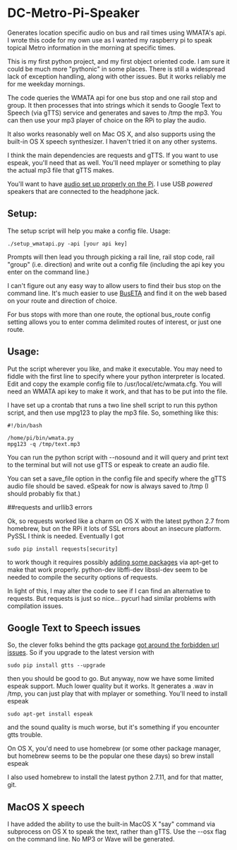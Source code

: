 # DC-Metro-Pi-Speaker
Generates location specific audio on bus and rail times using WMATA's api.
I wrote this code for my own use as I wanted my raspberry pi to speak topical Metro information in the morning
at specific times.

This is my first python project, and my first object oriented code. I am sure it could be much more "pythonic" in some places. There is still a widespread lack of exception handling, along with other issues. But it works reliably me for me weekday mornings.

The code queries the WMATA api for one bus stop and one rail stop and group. It then processes that into strings which it sends to Google Text to Speech (via gTTS) service and generates and saves to /tmp the mp3. You can then use your mp3 player of choice on the RPi to play the audio.

It also works reasonably well on Mac OS X, and also supports using the built-in OS X speech synthesizer. I haven't tried it on any other systems.

I think the main dependencies are requests and gTTS. If you want to use espeak, you'll need that as well. You'll need mplayer or something to play the actual mp3 file that gTTS makes. 

You'll want to have [audio set up properly on the Pi](https://www.raspberrypi.org/documentation/configuration/audio-config.md). I use USB *powered* speakers that are connected to the headphone jack. 

## Setup:

The setup script will help you make a config file. Usage:

	./setup_wmatapi.py -api [your api key]
	
Prompts will then lead you through picking a rail line, rail stop code, rail "group" (i.e. direction) and write out a config file (including the api key you enter on the command line.)

I can't figure out any easy way to allow users to find their bus stop on the command line. It's much easier to use [BusETA](http://buseta.wmata.com/) and find it on the web based on your route and direction of choice.

For bus stops with more than one route, the optional bus_route config setting allows you to enter comma delimited routes of interest, or just one route.

## Usage:

Put the script wherever you like, and make it executable. You may need to fiddle with the first line to specify where your python interpreter is located.
Edit and copy the example config file to /usr/local/etc/wmata.cfg. You will need an WMATA api key to make it work, and that has to be put into the file.

I have set up a crontab that runs a two line shell script to run this python script, and then use mpg123 to play the mp3 file. So, something like this:

	#!/bin/bash

	/home/pi/bin/wmata.py
	mpg123 -q /tmp/text.mp3

You can run the python script with --nosound and it will query and print text to the terminal but will not use gTTS or espeak to create an audio file.

You can set a save_file option in the config file and specify where the gTTS audio file should be saved. eSpeak for now is always saved to /tmp (I should probably fix that.)

##requests and urllib3 errors

Ok, so requests worked like a charm on OS X with the latest python 2.7 from homebrew, but on the RPi it lots of SSL errors about an insecure platform. PySSL I think is needed. Eventually I got 

	sudo pip install requests[security]

to work though it requires possibly [adding some packages](http://stackoverflow.com/questions/29099404/ssl-insecureplatform-error-when-using-requests-package) via apt-get to make that work properly. python-dev libffi-dev libssl-dev seem to be needed to compile the security options of requests.

In light of this, I may alter the code to see if I can find an alternative to requests. But requests is just so nice... pycurl had similar problems with compilation issues.

## Google Text to Speech issues

So, the clever folks behind the gtts package [got around the forbidden url issues](https://github.com/pndurette/gTTS/pull/17). So if you upgrade to the latest version with

	sudo pip install gtts --upgrade

then you should be good to go. But anyway, now we have some limited espeak support. Much lower quality but it works. It generates a .wav in /tmp, you can just play that with mplayer or something. You'll need to install espeak

	sudo apt-get install espeak
	
and the sound quality is much worse, but it's something if you encounter gtts trouble.

On OS X, you'd need to use homebrew (or some other package manager, but homebrew seems to be the popular one these days) so 
	brew install espeak
	
I also used homebrew to install the latest python 2.7.11, and for that matter, git.

## MacOS X speech

I have added the ability to use the built-in MacOS X "say" command via subprocess on OS X to speak the text, rather than gTTS. Use the --osx flag on the command line. No MP3 or Wave will be generated.
